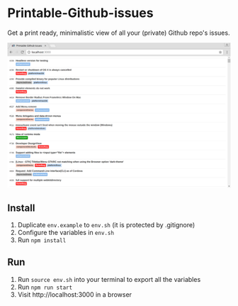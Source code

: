 Printable-Github-issues
=======================

Get a print ready, minimalistic view of all your (private) Github repo's issues.

![screenshot](assets/screenshot.png)

Install
-------

1. Duplicate `env.example` to `env.sh` (it is protected by .gitignore)
1. Configure the variables in `env.sh`
1. Run `npm install`

Run
---
1. Run `source env.sh` into your terminal to export all the variables
1. Run `npm run start`
1. Visit http://localhost:3000 in a browser
